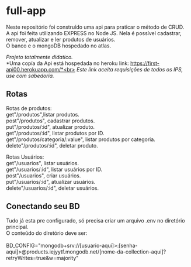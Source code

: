 # full-app
Neste repositório foi construído uma api para praticar o método de CRUD.<br>
A api foi feita utilizando EXPRESS no Node JS. Nela é possível cadastrar, remover, atualizar e ler produtos de usuários.<br>
O banco e o mongoDB hospedado no atlas.<br>

*Projeto totalmente didatico.*<br>
*Uma copía da Api está hospedada no heroku link: https://first-api00.herokuapp.com/*<br>
*Este link aceita requisições de todos os IPS, use com sabedoria.*<br>

## Rotas
Rotas de produtos:<br>
get"/produtos",listar produtos.<br>
post"/produtos", cadastrar produtos.<br>
put"/produtos/:id", atualizar produto.<br>
get"/produtos/:id", listar produtos por ID.<br>
get"/produtos/categoria/:value", listar produtos por categoria.<br>
delete"/produtos/:id", deletar produto.<br>

Rotas Usuários:<br>
get"/usuarios", listar usuários.<br>
get"/usuarios/:id", listar usuários por ID.<br>
post"/usuarios", criar usuários.<br>
put"/usuarios/:id", atualizar usuários.<br>
delete"/usuarios/:id", deletar usuários.<br>

## Conectando seu BD
Tudo já esta pre configurado, só precisa criar um arquivo .env no diretório principal.<br>
O conteúdo do diretório deve ser:<br>
<br>
BD_CONFIG="mongodb+srv://[usuario-aqui]&gt;:[senha-aqui]&gt;@products.iejyytf.mongodb.net/[nome-da-collection-aqui]?retryWrites=true&w=majority"
